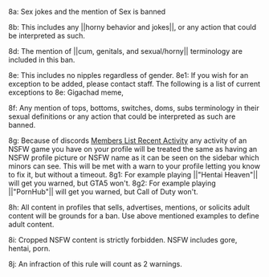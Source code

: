 8a: Sex jokes and the mention of Sex is banned

8b: This includes any ||horny behavior and jokes||, or any action that could be interpreted as such.

8d: The mention of ||cum, genitals, and sexual/horny|| terminology are included in this ban.

8e: This includes no nipples regardless of gender. 
8e1: If you wish for an exception to be added, please contact staff. The following is a list of current exceptions to 8e: Gigachad meme,

8f: Any mention of tops, bottoms, switches, doms, subs terminology in their sexual definitions or any action that could be interpreted as such are banned.

8g: Because of discords [Members List Recent Activity](https://support.discord.com/hc/en-us/articles/22045487931799-Members-List-Recent-Activity-FAQ) any activity of an NSFW game you have on your profile will be treated the same as having an NSFW profile picture or NSFW name as it can be seen on the sidebar which minors can see. This will be met with a warn to your profile letting you know to fix it, but without a timeout. 
8g1: For example playing ||"Hentai Heaven"|| will get you warned, but GTA5 won't. 
8g2: For example playing ||"PornHub"|| will get you warned, but Call of Duty won't. 

8h: All content in profiles that sells, advertises, mentions, or solicits adult content will be grounds for a ban. Use above mentioned examples to define adult content. 

8i: Cropped NSFW content is strictly forbidden. NSFW includes gore, hentai, porn.

8j: An infraction of this rule will count as 2 warnings.